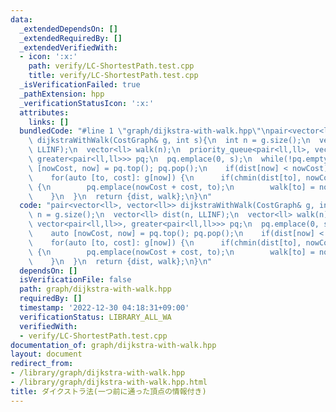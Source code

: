 ```yaml
---
data:
  _extendedDependsOn: []
  _extendedRequiredBy: []
  _extendedVerifiedWith:
  - icon: ':x:'
    path: verify/LC-ShortestPath.test.cpp
    title: verify/LC-ShortestPath.test.cpp
  _isVerificationFailed: true
  _pathExtension: hpp
  _verificationStatusIcon: ':x:'
  attributes:
    links: []
  bundledCode: "#line 1 \"graph/dijkstra-with-walk.hpp\"\npair<vector<ll>, vector<ll>>\
    \ dijkstraWithWalk(CostGraph& g, int s){\n  int n = g.size();\n  vector<ll> dist(n,\
    \ LLINF);\n  vector<ll> walk(n);\n  priority_queue<pair<ll,ll>, vector<pair<ll,ll>>,\
    \ greater<pair<ll,ll>>> pq;\n  pq.emplace(0, s);\n  while(!pq.empty()){\n    auto\
    \ [nowCost, now] = pq.top(); pq.pop();\n    if(dist[now] < nowCost) continue;\n\
    \    for(auto [to, cost]: g[now]) {\n      if(chmin(dist[to], nowCost + cost))\
    \ {\n        pq.emplace(nowCost + cost, to);\n        walk[to] = now;\n      }\n\
    \    }\n  }\n  return {dist, walk};\n}\n"
  code: "pair<vector<ll>, vector<ll>> dijkstraWithWalk(CostGraph& g, int s){\n  int\
    \ n = g.size();\n  vector<ll> dist(n, LLINF);\n  vector<ll> walk(n);\n  priority_queue<pair<ll,ll>,\
    \ vector<pair<ll,ll>>, greater<pair<ll,ll>>> pq;\n  pq.emplace(0, s);\n  while(!pq.empty()){\n\
    \    auto [nowCost, now] = pq.top(); pq.pop();\n    if(dist[now] < nowCost) continue;\n\
    \    for(auto [to, cost]: g[now]) {\n      if(chmin(dist[to], nowCost + cost))\
    \ {\n        pq.emplace(nowCost + cost, to);\n        walk[to] = now;\n      }\n\
    \    }\n  }\n  return {dist, walk};\n}\n"
  dependsOn: []
  isVerificationFile: false
  path: graph/dijkstra-with-walk.hpp
  requiredBy: []
  timestamp: '2022-12-30 04:18:31+09:00'
  verificationStatus: LIBRARY_ALL_WA
  verifiedWith:
  - verify/LC-ShortestPath.test.cpp
documentation_of: graph/dijkstra-with-walk.hpp
layout: document
redirect_from:
- /library/graph/dijkstra-with-walk.hpp
- /library/graph/dijkstra-with-walk.hpp.html
title: ダイクストラ法(一つ前に通った頂点の情報付き)
---
```

